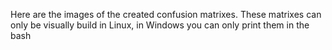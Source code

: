 Here are the images of the created confusion matrixes.
These matrixes can only be visually build in Linux, in Windows you can only print them in the bash
